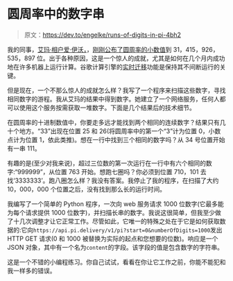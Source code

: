 # 圆周率中的数字串

> 原文：<https://dev.to/engelke/runs-of-digits-in-pi-4bh2>

我的同事，[艾玛·相户爱·伊沃，](https://twitter.com/Yuryu)，[刚刚公布了圆周率的小数值](https://cloud.google.com/blog/products/compute/calculating-31-4-trillion-digits-of-archimedes-constant-on-google-cloud)到 31，415，926，535，897 位。出于各种原因，这是一个惊人的成就，尤其是如何在几个月内成功地在许多机器上运行计算。谷歌计算引擎的[实时迁移](https://cloud.google.com/compute/docs/instances/live-migration)功能是保持其不间断运行的关键。

但是现在，一个不那么惊人的成就怎么样？我写了一个程序来扫描这些数字，寻找相同数字的游程。我从艾玛的结果中得到数字。她建立了一个网络服务，任何人都可以使用这个服务按需获取一堆数字。下面是几个结果后的技术细节。

在圆周率的十进制数值中，你要走多远才能找到两个相同的连续数字？结果只有几十个地方。“33”出现在位置 25 和 26(将圆周率中的第一个“3”计为位置 0，小数点计为位置 1，依此类推)。想在一行中找到三个相同的数字吗？从 34 号位置开始有一串 111。

有趣的是(至少对我来说)，超过三位数的第一次运行在一行中有六个相同的数字:“999999”，从位置 763 开始。想跑七圈吗？你必须到位置 710，101 去找‘3333333’。跑八圈怎么样？我没有答案。我停止了我的程序，在扫描了大约 10，000，000 个位置之后，没有找到那么长的运行时间。

我编写了一个简单的 Python 程序，一次向 web 服务请求 1000 位数字(它最多能为每个请求提供 1000 位数字)，并扫描长串的数字。我说这很简单，但我至少做了十几次调整才让它正常工作。尽管如此，它唯一的特殊之处在于它是如何获取数据的:它向`https://api.pi.delivery/v1/pi?start=0&numberOfDigits=1000`发出 HTTP GET 请求(0 和 1000 被替换为实际的起点和您想要的位数)。响应是一个 JSON 对象，其中有一个名为`content`的字段。该字段的值是包含数字的字符串。

这是一个不错的小编程练习。你自己试试，看看在你让它工作之前，你能不能犯和我一样多的错误。